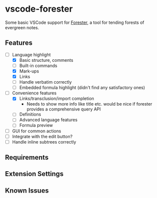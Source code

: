 # vscode-forester

Some basic VSCode support for [Forester](https://www.jonmsterling.com/jms-005P.xml), a tool for tending forests of evergreen notes.

## Features

- [ ] Language highlight
  - [X] Basic structure, comments
  - [ ] Built-in commands
  - [X] Mark-ups
  - [X] Links
  - [ ] Handle verbatim correctly
  - [ ] Embedded formula highlight (didn't find any satisfactory ones)
- [ ] Convenience features
  - [X] Links/transclusion/import completion
    - Needs to show more info like title etc. would be nice if forester provides a comprehensive query API
  - [ ] Definitions
  - [ ] Advanced language features
  - [ ] Formula preview
- [ ] GUI for common actions
- [ ] Integrate with the edit button?
- [ ] Handle inline subtrees correctly

## Requirements

## Extension Settings

## Known Issues
